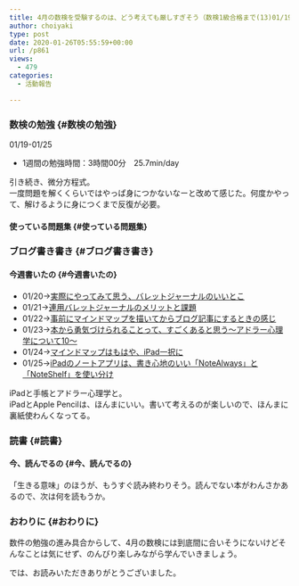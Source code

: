 ```yaml
---
title: 4月の数検を受験するのは、どう考えても厳しすぎそう（数検1級合格まで(13)01/19-01/25）
author: choiyaki
type: post
date: 2020-01-26T05:55:59+00:00
url: /p861
views:
  - 479
categories:
  - 活動報告

---
```

### 数検の勉強 {#数検の勉強}

01/19-01/25

  * 1週間の勉強時間：3時間00分　25.7min/day

引き続き、微分方程式。  
一度問題を解くくらいではやっぱ身につかないなーと改めて感じた。何度かやって、解けるように身につくまで反復が必要。

#### 使っている問題集 {#使っている問題集}



### ブログ書き書き {#ブログ書き書き}

#### 今週書いたの {#今週書いたの}

  * 01/20→[実際にやってみて思う、バレットジャーナルのいいとこ][1]
  * 01/21→[連用バレットジャーナルのメリットと課題][2]
  * 01/22→[事前にマインドマップを描いてからブログ記事にするときの感じ][3]
  * 01/23→[本から勇気づけられることって、すごくあると思う〜アドラー心理学について10〜][4]
  * 01/24→[マインドマップはもはや、iPad一択に][5]
  * 01/25→[iPadのノートアプリは、書き心地のいい「NoteAlways」と「NoteShelf」を使い分け][6]

iPadと手帳とアドラー心理学と。  
iPadとApple Pencilは、ほんまにいい。書いて考えるのが楽しいので、ほんまに裏紙使わんくなってる。

### 読書 {#読書}

#### 今、読んでるの {#今、読んでるの}



「生きる意味」のほうが、もうすぐ読み終わりそう。読んでない本がわんさかあるので、次は何を読もうか。

### おわりに {#おわりに}

数件の勉強の進み具合からして、4月の数検には到底間に合いそうにないけどそんなことは気にせず、のんびり楽しみながら学んでいきましょう。

では、お読みいただきありがとうございました。

 [1]: https://choiyaki.com/?p=848
 [2]: https://choiyaki.com/?p=850
 [3]: https://choiyaki.com/?p=852
 [4]: https://choiyaki.com/?p=854
 [5]: https://choiyaki.com/?p=856
 [6]: https://choiyaki.com/?p=858